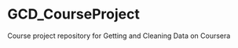 GCD_CourseProject
=================

Course project repository for Getting and Cleaning Data on Coursera
